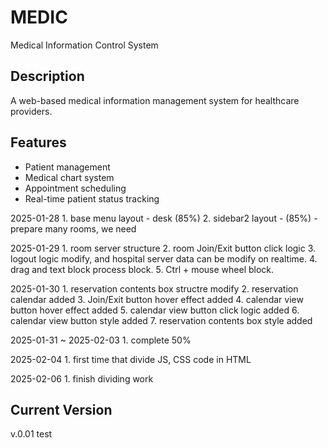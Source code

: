 # MEDIC

Medical Information Control System

## Description
A web-based medical information management system for healthcare providers.

## Features
- Patient management
- Medical chart system
- Appointment scheduling
- Real-time patient status tracking


2025-01-28
    1. base menu layout - desk (85%)
    2. sidebar2 layout - (85%)
        - prepare many rooms, we need

2025-01-29
    1. room server structure
    2. room Join/Exit button click logic
    3. logout logic modify, and hospital server data can be modify on realtime.
    4. drag and text block process block.
    5. Ctrl + mouse wheel block.

2025-01-30
    1. reservation contents box structre modify
    2. reservation calendar added
    3. Join/Exit button hover effect added
    4. calendar view button hover effect added
    5. calendar view button click logic added
    6. calendar view button style added
    7. reservation contents box style added
    
2025-01-31 ~ 2025-02-03
    1. complete 50%

2025-02-04
    1. first time that divide JS, CSS code in HTML

2025-02-06
    1. finish dividing work

## Current Version
v.0.01 test 